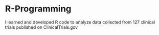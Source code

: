 # R-Programming
I learned and developed R code to analyze data collected from 127 clinical trials published on ClinicalTrials.gov
